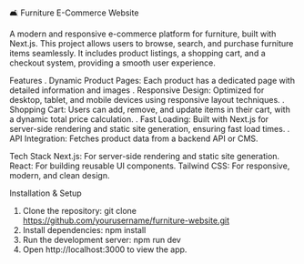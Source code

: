 🛋️ Furniture E-Commerce Website

A modern and responsive e-commerce platform for furniture, built with Next.js. This project allows users to browse, search, and purchase furniture items seamlessly. It includes product listings, a shopping cart, and a checkout system, providing a smooth user experience.

Features
. Dynamic Product Pages: Each product has a dedicated page with detailed information and images
. Responsive Design: Optimized for desktop, tablet, and mobile devices using responsive layout techniques.
. Shopping Cart: Users can add, remove, and update items in their cart, with a dynamic total price calculation.
. Fast Loading: Built with Next.js for server-side rendering and static site generation, ensuring fast load times.
. API Integration: Fetches product data from a backend API or CMS.

Tech Stack
Next.js: For server-side rendering and static site generation.
React: For building reusable UI components.
Tailwind CSS: For responsive, modern, and clean design.

Installation & Setup
1. Clone the repository: git clone https://github.com/yourusername/furniture-website.git
2. Install dependencies: npm install
3. Run the development server: npm run dev
4. Open http://localhost:3000 to view the app.
